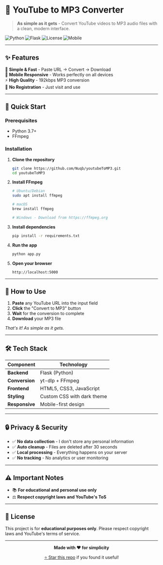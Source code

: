 # 🎵 YouTube to MP3 Converter

> **As simple as it gets** - Convert YouTube videos to MP3 audio files with a clean, modern interface.

![Python](https://img.shields.io/badge/Python-3.7+-blue.svg)
![Flask](https://img.shields.io/badge/Flask-2.3.3-green.svg)
![License](https://img.shields.io/badge/License-Educational-orange.svg)
![Mobile](https://img.shields.io/badge/Mobile-Friendly-purple.svg)

---

## ✨ Features

🎯 **Simple & Fast** - Paste URL → Convert → Download  
📱 **Mobile Responsive** - Works perfectly on all devices  
⚡ **High Quality** - 192kbps MP3 conversion  
🚫 **No Registration** - Just visit and use  

---

## 🚀 Quick Start

### Prerequisites
- Python 3.7+
- FFmpeg

### Installation

1. **Clone the repository**
   ```bash
   git clone https://github.com/Nuqb/youtubeToMP3.git
   cd youtubeToMP3
   ```

2. **Install FFmpeg**
   ```bash
   # Ubuntu/Debian
   sudo apt install ffmpeg
   
   # macOS
   brew install ffmpeg
   
   # Windows - Download from https://ffmpeg.org
   ```

3. **Install dependencies**
   ```bash
   pip install -r requirements.txt
   ```

4. **Run the app**
   ```bash
   python app.py
   ```

5. **Open your browser**
   ```
   http://localhost:5000
   ```

---

## 🎯 How to Use

1. **Paste** any YouTube URL into the input field
2. **Click** the "Convert to MP3" button  
3. **Wait** for the conversion to complete
4. **Download** your MP3 file

*That's it! As simple as it gets.*

---

## 🛠️ Tech Stack

| Component | Technology |
|-----------|------------|
| **Backend** | Flask (Python) |
| **Conversion** | yt-dlp + FFmpeg |
| **Frontend** | HTML5, CSS3, JavaScript |
| **Styling** | Custom CSS with dark theme |
| **Responsive** | Mobile-first design |

---

## 🔒 Privacy & Security

- ✅ **No data collection** - I don't store any personal information
- ✅ **Auto cleanup** - Files are deleted after 30 seconds
- ✅ **Local processing** - Everything happens on your server
- ✅ **No tracking** - No analytics or user monitoring

---

## ⚠️ Important Notes

- 📚 **For educational and personal use only**
- ⚖️ **Respect copyright laws and YouTube's ToS**

---

## 📄 License

This project is for **educational purposes only**. Please respect copyright laws and YouTube's terms of service.

---

<div align="center">

**Made with ❤️ for simplicity**

[⭐ Star this repo](https://github.com/Nuqb/youtubeToMP3) if you found it useful!

</div> 